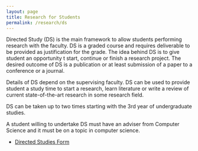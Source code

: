 ```yaml
---
layout: page
title: Research for Students
permalink: /research/ds
---
```


Directed Study (DS) is the main framework to allow students performing research with the faculty. DS is a graded course and requires deliverable to be provided as justification for the grade. The idea behind DS is to give student an opportunity t start, continue or finish a research project. The desired outcome of DS is a publication or at least submission of a paper to a conference or a journal. 

Details of DS depend on the supervising faculty. DS can be used to provide student a study time to start a research, learn literature or write a review of current state-of-the-art research in some research field. 

DS can be taken up to two times starting with the 3rd year of undergraduate studies.

A student willing to undertake DS must have an adviser from Computer Science and it must be on a topic in computer science. 


- [Directed Studies Form](/miscellany/ds.docx)
